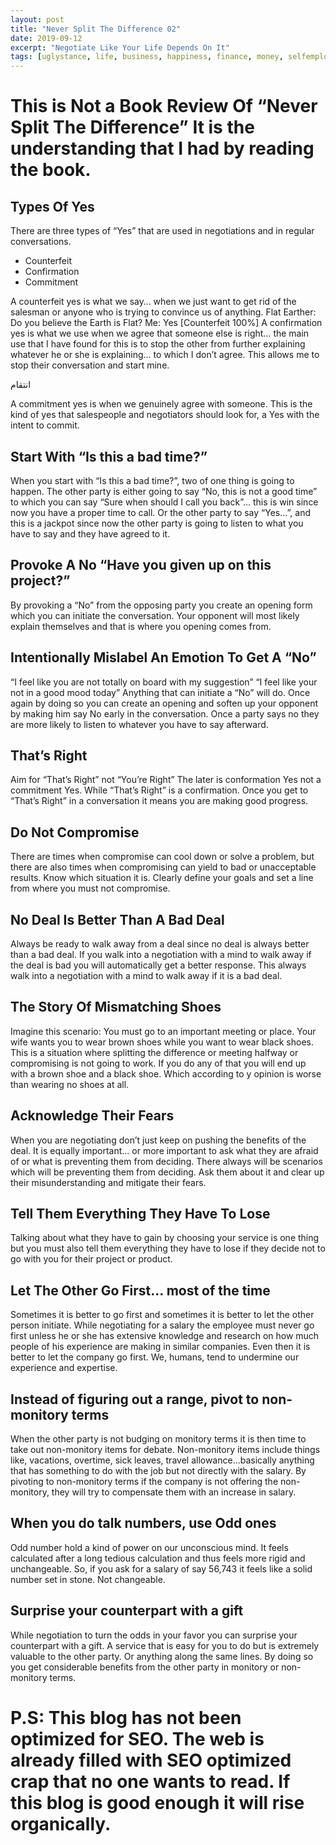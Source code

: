 ```yaml
---
layout: post
title: "Never Split The Difference 02"
date: 2019-09-12
excerpt: "Negotiate Like Your Life Depends On It"
tags: [uglystance, life, business, happiness, finance, money, selfemployed, failures, negotiation, spliting the difference, book review]
---
```

# This is Not a Book Review Of “Never Split The Difference” It is the understanding that I had by reading the book.
## Types Of Yes
There are three types of “Yes” that are used in negotiations and in regular conversations.
* Counterfeit
* Confirmation
* Commitment

A counterfeit yes is what we say… when we just want to get rid of the salesman or anyone who is trying to convince us of anything.
Flat Earther: Do you believe the Earth is Flat?
Me: Yes [Counterfeit 100%]
A confirmation yes is what we use when we agree that someone else is right… the main use that I have found for this is to stop the other from further explaining whatever he or she is explaining… to which I don’t agree. This allows me to stop their conversation and start mine.

انتقام 

A commitment yes is when we genuinely agree with someone. This is the kind of yes that salespeople and negotiators should look for, a Yes with the intent to commit.
## Start With “Is this a bad time?”
When you start with “Is this a bad time?”, two of one thing is going to happen. The other party is either going to say “No, this is not a good time” to which you can say “Sure when should I call you back”… this is win since now you have a proper time to call. Or the other party to say “Yes…”, and this is a jackpot since now the other party is going to listen to what you have to say and they have agreed to it.
## Provoke A No “Have you given up on this project?”
By provoking a “No” from the opposing party you create an opening form which you can initiate the conversation. Your opponent will most likely explain themselves and that is where you opening comes from. 
## Intentionally Mislabel An Emotion To Get A “No”
“I feel like you are not totally on board with my suggestion”
“I feel like your not in a good mood today”
Anything that can initiate a “No” will do. Once again by doing so you can create an opening and soften up your opponent by making him say No early in the conversation. Once a party says no they are more likely to listen to whatever you have to say afterward.
## That’s Right
Aim for “That’s Right” not “You’re Right” The later is conformation Yes not a commitment Yes. While “That’s Right” is a confirmation. Once you get to “That’s Right” in a conversation it means you are making good progress.
## Do Not Compromise
There are times when compromise can cool down or solve a problem, but there are also times when compromising can yield to bad or unacceptable results.
Know which situation it is. Clearly define your goals and set a line from where you must not compromise.
## No Deal Is Better Than A Bad Deal
Always be ready to walk away from a deal since no deal is always better than a bad deal. If you walk into a negotiation with a mind to walk away if the deal is bad you will automatically get a better response. This always walk into a negotiation with a mind to walk away if it is a bad deal.
## The Story Of Mismatching Shoes
Imagine this scenario:
You must go to an important meeting or place. Your wife wants you to wear brown shoes while you want to wear black shoes. This is a situation where splitting the difference or meeting halfway or compromising is not going to work. If you do any of that you will end up with a brown shoe and a black shoe. Which according to y opinion is worse than wearing no shoes at all.
## Acknowledge Their Fears
When you are negotiating don’t just keep on pushing the benefits of the deal. It is equally important… or more important to ask what they are afraid of or what is preventing them from deciding. There always will be scenarios which will be preventing them from deciding. Ask them about it and clear up their misunderstanding and mitigate their fears. 
## Tell Them Everything They Have To Lose
Talking about what they have to gain by choosing your service is one thing but you must also tell them everything they have to lose if they decide not to go with you for their project or product.
## Let The Other Go First… most of the time
Sometimes it is better to go first and sometimes it is better to let the other person initiate. While negotiating for a salary the employee must never go first unless he or she has extensive knowledge and research on how much people of his experience are making in similar companies. Even then it is better to let the company go first.
We, humans, tend to undermine our experience and expertise.
## Instead of figuring out a range, pivot to non-monitory terms
When the other party is not budging on monitory terms it is then time to take out non-monitory items for debate. Non-monitory items include things like, vacations, overtime, sick leaves, travel allowance…basically anything that has something to do with the job but not directly with the salary.
By pivoting to non-monitory terms if the company is not offering the non-monitory, they will try to compensate them with an increase in salary.
## When you do talk numbers, use Odd ones
Odd number hold a kind of power on our unconscious mind. It feels calculated after a long tedious calculation and thus feels more rigid and unchangeable. So, if you ask for a salary of say 56,743 it feels like a solid number set in stone. Not changeable.
## Surprise your counterpart with a gift
While negotiation to turn the odds in your favor you can surprise your counterpart with a gift. A service that is easy for you to do but is extremely valuable to the other party. Or anything along the same lines.
By doing so you get considerable benefits from the other party in monitory or non-monitory terms.
# P.S: This blog has not been optimized for SEO. The web is already filled with SEO optimized crap that no one wants to read. If this blog is good enough it will rise organically.
